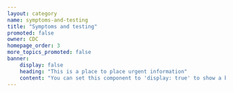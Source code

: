 ```yaml
---
layout: category
name: symptoms-and-testing
title: "Symptoms and testing"
promoted: false
owner: CDC
homepage_order: 3
more_topics_promoted: false
banner:
    display: false
    heading: "This is a place to place urgent information"
    content: "You can set this component to 'display: true' to show a banner at the top of the page."
---
```

